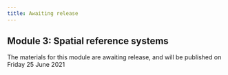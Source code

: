 ```yaml
---
title: Awaiting release
---
```


## Module 3: Spatial reference systems

The materials for this module are awaiting release, and will be published on Friday 25 June 2021
